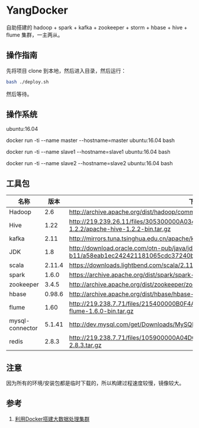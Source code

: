 # YangDocker

自助搭建的 hadoop + spark + kafka + zookeeper + storm + hbase + hive + flume 集群，一主两从。

## 操作指南

先将项目 clone 到本地，然后进入目录，然后运行：

```bash
bash ./deploy.sh
```

然后等待。

## 操作系统

ubuntu:16.04

docker run -ti --name master --hostname=master ubuntu:16.04 bash

docker run -ti --name slave1 --hostname=slave1 ubuntu:16.04 bash

docker run -ti --name slave2 --hostname=slave2 ubuntu:16.04 bash

## 工具包

名称 | 版本 | 下载地址
---|---|---
Hadoop | 2.6 | http://archive.apache.org/dist/hadoop/common/hadoop-2.6.0/hadoop-2.6.0.tar.gz
Hive | 1.22 |http://219.239.26.11/files/305300000A0340B2/mirror.bit.edu.cn/apache/hive/hive-1.2.2/apache-hive-1.2.2-bin.tar.gz
kafka | 2.11 | http://mirrors.tuna.tsinghua.edu.cn/apache/kafka/0.10.2.1/kafka_2.11-0.10.2.1.tgz 
JDK | 1.8 |http://download.oracle.com/otn-pub/java/jdk/8u172-b11/a58eab1ec242421181065cdc37240b08/jdk-8u172-linux-x64.tar.gz
scala | 2.11.4 |https://downloads.lightbend.com/scala/2.11.4/scala-2.11.4.tgz
spark |1.6.0 |https://archive.apache.org/dist/spark/spark-1.6.0/spark-1.6.0-bin-hadoop2.6.tgz
zookeeper | 3.4.5 | http://archive.apache.org/dist/zookeeper/zookeeper-3.4.5/zookeeper-3.4.5.tar.gz
hbase |0.98.6| http://archive.apache.org/dist/hbase/hbase-0.98.6/hbase-0.98.6-hadoop2-bin.tar.gz
flume | 1.60 | http://219.238.7.71/files/215400000B0F4A05/archive.apache.org/dist/flume/1.6.0/apache-flume-1.6.0-bin.tar.gz
mysql-connector | 5.1.41 |http://dev.mysql.com/get/Downloads/MySQL-5.1/mysql-5.1.41.tar.gz
redis | 2.8.3 |http://219.238.7.71/files/105900000A04DCCE/download.redis.io/releases/redis-2.8.3.tar.gz

## 注意

因为所有的环境/安装包都是临时下载的，所以构建过程速度较慢，镜像较大。

## 参考

1. [利用Docker搭建大数据处理集群](https://blog.csdn.net/iigeoxiaoyang/article/details/53020066)
